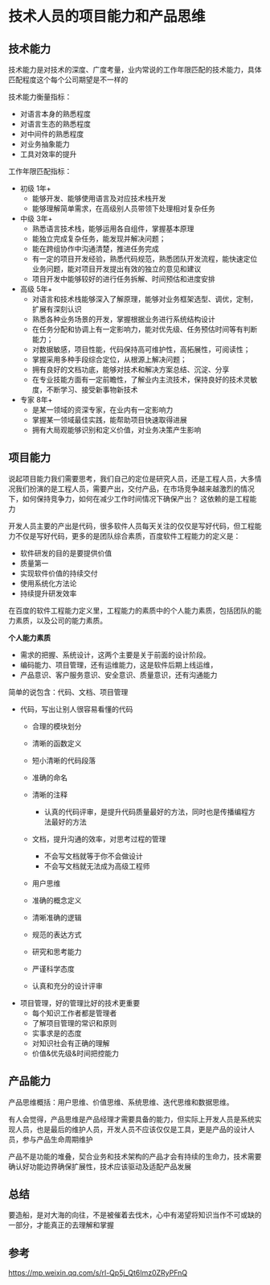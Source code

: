 # 技术人员的项目能力和产品思维

## 技术能力
技术能力是对技术的深度、广度考量，业内常说的工作年限匹配的技术能力，具体匹配程度这个每个公司期望是不一样的

技术能力衡量指标：
* 对语言本身的熟悉程度
* 对语言生态的熟悉程度
* 对中间件的熟悉程度
* 对业务抽象能力
* 工具对效率的提升

工作年限匹配指标：
* 初级 1年+
  * 能够开发、能够使用语言及对应技术栈开发
  * 能够理解简单需求，在高级别人员带领下处理相对复杂任务
* 中级 3年+
  * 熟悉语言技术栈，能够运用各自组件，掌握基本原理
  * 能独立完成复杂任务，能发现并解决问题；
  * 能在跨组协作中沟通清楚，推进任务完成
  * 有一定的项目开发经验，熟悉代码规范，熟悉团队开发流程，能快速定位业务问题，能对项目开发提出有效的独立的意见和建议
  * 项目开发中能够较好的进行任务拆解、时间预估和进度安排 
* 高级 5年+
  * 对语言和技术栈能够深入了解原理，能够对业务框架选型、调优，定制，扩展有深刻认识
  * 熟悉各种业务场景的开发，掌握根据业务进行系统结构设计
  * 在任务分配和协调上有一定影响力，能对优先级、任务预估时间等有判断能力；
  * 对数据敏感，项目性能，代码保持高可维护性，高拓展性，可阅读性；
  * 掌握采用多种手段综合定位，从根源上解决问题； 
  * 拥有良好的文档功底，能够对技术和解决方案总结、沉淀、分享
  * 在专业技能方面有一定前瞻性，了解业内主流技术，保持良好的技术灵敏度，不断学习、接受新事物新技术
* 专家 8年+
  * 是某一领域的资深专家，在业内有一定影响力
  * 掌握某一领域最佳实践，能帮助项目快速取得进展
  * 拥有大局观能够识别和定义价值，对业务决策产生影响
  
## 项目能力
说起项目能力我们需要思考，我们自己的定位是研究人员，还是工程人员，大多情况我们扮演的是工程人员，需要产出，交付产品，在市场竞争越来越激烈的情况下，如何保持竞争力，如何在减少工作时间情况下确保产出？ 这依赖的是工程能力

开发人员主要的产出是代码，很多软件人员每天关注的仅仅是写好代码，但工程能力不仅是写好代码，更多的是团队综合素质，百度软件工程能力的定义是：
* 软件研发的目的是要提供价值
* 质量第一
* 实现软件价值的持续交付
* 使用系统化方法论
* 持续提升研发效率

在百度的软件工程能力定义里，工程能力的素质中的个人能力素质，包括团队的能力素质，以及公司的能力素质。

**个人能力素质**
* 需求的把握、系统设计，这两个主要是关于前面的设计阶段。
* 编码能力、项目管理，还有运维能力，这是软件后期上线运维，
* 产品意识、客户服务意识、安全意识、质量意识，还有沟通能力

简单的说包含：代码、文档、项目管理
* 代码，写出让别人很容易看懂的代码
  * 合理的模块划分
  * 清晰的函数定义
  * 短小清晰的代码段落
  * 准确的命名
  * 清晰的注释
    * 认真的代码评审，是提升代码质量最好的方法，同时也是传播编程方法最好的方法
  * 文档，提升沟通的效率，对思考过程的管理
    * 不会写文档就等于你不会做设计
    * 不会写文档就无法成为高级工程师
    
  * 用户思维
  * 准确的概念定义
  * 清晰准确的逻辑
  * 规范的表达方式
  * 研究和思考能力
  * 严谨科学态度
  * 认真和充分的设计评审
* 项目管理，好的管理比好的技术更重要
  * 每个知识工作者都是管理者
  * 了解项目管理的常识和原则
  * 实事求是的态度
  * 对知识社会有正确的理解
  * 价值&优先级&时间把控能力
## 产品能力
产品思维概括：用户思维、价值思维、系统思维、迭代思维和数据思维。

有人会觉得，产品思维是产品经理才需要具备的能力，但实际上开发人员是系统实现人员，也是最后的维护人员，开发人员不应该仅仅是工具，更是产品的设计人员，参与产品生命周期维护

产品不是功能的堆叠，契合业务和技术架构的产品才会有持续的生命力，技术需要确认好功能边界确保扩展性，技术应该驱动及适配产品发展

## 总结
要造船，是对大海的向往，不是被催着去伐木，心中有渴望将知识当作不可或缺的一部分，才能真正的去理解和掌握
## 参考
https://mp.weixin.qq.com/s/rl-Qp5j_Qt6Imz0ZRyPFnQ